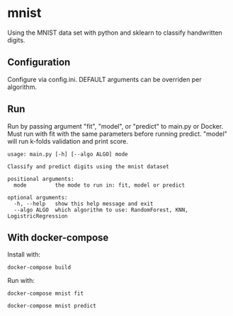 # mnist
Using the MNIST data set with python and sklearn to classify handwritten digits. 

## Configuration
Configure via config.ini. DEFAULT arguments can be overriden per algorithm. 

## Run 
Run by passing argument "fit", "model", or "predict" to main.py or Docker.
Must run with fit with the same parameters before running predict. 
"model" will run k-folds validation and print score. 

```
usage: main.py [-h] [--algo ALGO] mode

Classify and predict digits using the mnist dataset

positional arguments:
  mode         the mode to run in: fit, model or predict

optional arguments:
  -h, --help   show this help message and exit
  --algo ALGO  which algorithm to use: RandomForest, KNN, LogistricRegression
 ``` 
 
## With docker-compose

Install with:

``` docker-compose build ```

Run with:

``` docker-compose mnist fit ```

``` docker-compose mnist predict ```



